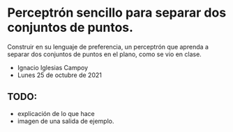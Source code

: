 # Perceptrón sencillo para separar dos conjuntos de puntos.

Construir en su lenguaje de preferencia, un perceptrón que aprenda a separar dos conjuntos de puntos en el plano, como se vio en clase.

- Ignacio Iglesias Campoy
- Lunes 25 de octubre de 2021

## TODO:

- explicación de lo que hace
- imagen de una salida de ejemplo.
